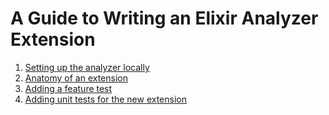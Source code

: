 # A Guide to Writing an Elixir Analyzer Extension

1. [Setting up the analyzer locally][step-1]
2. [Anatomy of an extension][step-2]
3. [Adding a feature test][step-3]
4. [Adding unit tests for the new extension][step-4]

[step-1]: ./step-01/step-01.md
[step-2]: ./step-02/step-02.md
[step-3]: ./step-03/step-03.md
[step-4]: ./step-04/step-04.md
